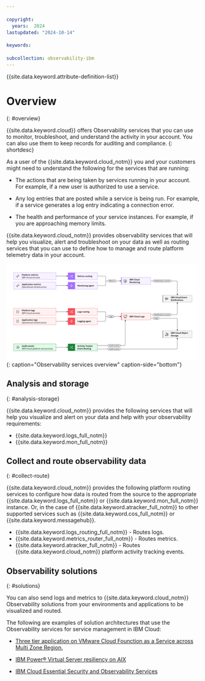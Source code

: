 ```yaml
---

copyright:
  years:  2024
lastupdated: "2024-10-14"

keywords:

subcollection: observability-ibm
---
```


{{site.data.keyword.attribute-definition-list}}


# Overview
{: #overview}

{{site.data.keyword.cloud}} offers Observability services that you can use to monitor, troubleshoot, and understand the activity in your account. You can also use them to keep records for auditing and compliance.
{: shortdesc}

As a user of the {{site.data.keyword.cloud_notm}} you and your customers might need to understand the following for the services that are running:

* The actions that are being taken by services running in your account. For example, if a new user is authorized to use a service.

* Any log entries that are posted while a service is being run. For example, if a service generates a log entry indicating a connection error.

* The health and performance of your service instances. For example, if you are approaching memory limits.

{{site.data.keyword.cloud_notm}} provides observability services that will help you visualize, alert and troubleshoot on your data as well as routing services that you can use to define how to manage and route platform telemetry data in your account.

![IBM Cloud Observability services overview](/images/Observability_services_overview.svg "An overview of the IBM Cloud Observability services, the types of data they process and route and the various destinations for the data."){: caption="Observability services overview" caption-side="bottom"}

## Analysis and storage
{: #analysis-storage}

{{site.data.keyword.cloud_notm}} provides the following services that will help you visualize and alert on your data and help with your observability requirements:

* {{site.data.keyword.logs_full_notm}}
* {{site.data.keyword.mon_full_notm}}

## Collect and route observability data
{: #collect-route}

{{site.data.keyword.cloud_notm}} provides the following platform routing services to configure how data is routed from the source to the appropriate {{site.data.keyword.logs_full_notm}} or {{site.data.keyword.mon_full_notm}} instance. Or, in the case of {{site.data.keyword.atracker_full_notm}} to other supported services such as {{site.data.keyword.cos_full_notm}} or {{site.data.keyword.messagehub}}.

* {{site.data.keyword.logs_routing_full_notm}} - Routes logs.
* {{site.data.keyword.metrics_router_full_notm}} - Routes metrics.
* {{site.data.keyword.atracker_full_notm}} - Routes {{site.data.keyword.cloud_notm}} platform activity tracking events.


## Observability solutions
{: #solutions}

You can also send logs and metrics to {{site.data.keyword.cloud_notm}} Observability solutions from your environments and applications to be visualized and routed.

The following are examples of solution architectures that use the Observability services for service management in IBM Cloud:

- [Three tier application on VMware Cloud Founction as a Service across Multi Zone Region.](/docs/vcfaas-on-mzr?topic=vcfaas-on-mzr-web-app-multi-zone)

- [IBM Power® Virtual Server resiliency on AIX](/docs/pattern-pvs-aix-resiliency?topic=pattern-pvs-aix-resiliency-power-virtual-server-on-AIX)

- [IBM Cloud Essential Security and Observability Services](/docs/deployable-reference-architectures?topic=deployable-reference-architectures-core-security-services-pattern)
